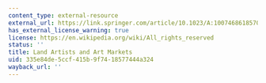 ```yaml
---
content_type: external-resource
external_url: https://link.springer.com/article/10.1023/A:1007468618570
has_external_license_warning: true
license: https://en.wikipedia.org/wiki/All_rights_reserved
status: ''
title: Land Artists and Art Markets
uid: 335e84de-5ccf-415b-9f74-18577444a324
wayback_url: ''
---
```

